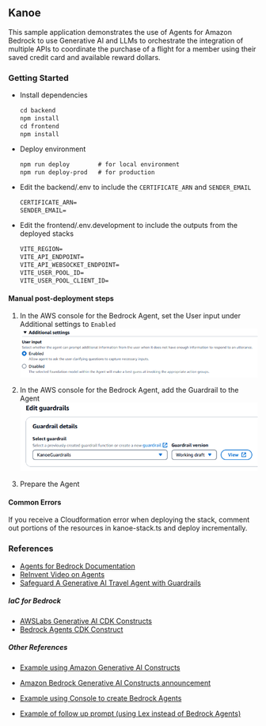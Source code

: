 ## Kanoe

This sample application demonstrates the use of Agents for Amazon Bedrock to use Generative AI and LLMs to orchestrate the integration of multiple APIs to coordinate the purchase of a flight for a member using their saved credit card and available reward dollars.

### Getting Started

- Install dependencies

  ```
  cd backend
  npm install
  cd frontend
  npm install
  ```

- Deploy environment

  ```
  npm run deploy        # for local environment
  npm run deploy-prod   # for production
  ```

- Edit the backend/.env to include the `CERTIFICATE_ARN` and `SENDER_EMAIL`

  ```
  CERTIFICATE_ARN=
  SENDER_EMAIL=
  ```

- Edit the frontend/.env.development to include the outputs from the deployed stacks
  ```
  VITE_REGION=
  VITE_API_ENDPOINT=
  VITE_API_WEBSOCKET_ENDPOINT=
  VITE_USER_POOL_ID=
  VITE_USER_POOL_CLIENT_ID=
  ```

#### Manual post-deployment steps

1. In the AWS console for the Bedrock Agent, set the User input under Additional settings to `Enabled`
   ![User Input](images/user_input.png)

2. In the AWS console for the Bedrock Agent, add the Guardrail to the Agent
   ![Guardrails](images/guardrails.png)

3. Prepare the Agent

#### Common Errors

If you receive a Cloudformation error when deploying the stack, comment out portions of the resources in kanoe-stack.ts and deploy incrementally.

### References

- [Agents for Bedrock Documentation](https://docs.aws.amazon.com/bedrock/latest/userguide/agents.html)
- [ReInvent Video on Agents](https://www.youtube.com/watch?v=JNZPW82uv7w&list=WL&index=13&t=2172s)
- [Safeguard A Generative AI Travel Agent with Guardrails](https://aws.amazon.com/blogs/machine-learning/safeguard-a-generative-ai-travel-agent-with-prompt-engineering-and-guardrails-for-amazon-bedrock/)

##### IaC for Bedrock

- [AWSLabs Generative AI CDK Constructs](https://github.com/awslabs/generative-ai-cdk-constructs)
- [Bedrock Agents CDK Construct](https://github.com/PieterjanCriel/bedrock-agents-cdk/blob/main/lib/agentStack.ts)

##### Other References

- [Example using Amazon Generative AI Constructs](https://github.com/leegilmorecode/serverless-amazon-bedrock-agents/tree/main)
- [Amazon Bedrock Generative AI Constructs announcement](https://aws.amazon.com/events/?sc_icampaign=aware_aws-events&sc_ichannel=ha&sc_icontent=awssm-2021_event&sc_iplace=blog-sidebar&trk=ha_awssm-2021_event)

- [Example using Console to create Bedrock Agents](https://github.com/aws-samples/agentsforbedrock-retailagent/tree/main)
- [Example of follow up prompt (using Lex instead of Bedrock Agents)](https://aws.amazon.com/blogs/machine-learning/build-generative-ai-agents-with-amazon-bedrock-amazon-dynamodb-amazon-kendra-amazon-lex-and-langchain/)
